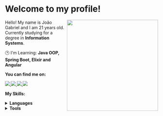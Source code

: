 # Welcome to my profile!

<img src="https://iili.io/HyiXz8P.png" min-width="300px" max-width="300px" width="300px" align="right">

<p align="left"> 
      Hello! My name is João Gabriel and I am 21 years old.  Currently studying for a degree in <strong>Information Systems</strong>.
</p>

<p align="left">
  🕑 I'm Learning: <strong>Java OOP, Spring Boot, Elixir and Angular</strong>
</p>

<p align="left">
 <strong>You can find me on:<strong>
</p>

<p align="left">
<a href="mailto:joaog.meireles@outlook.com">
  <img src="https://img.shields.io/badge/-Microsoft Outlook-gray?style=flat-square&labelColor=white&logo=microsoft-outlook&logoColor=gray&link=mailto:joaog.meireles@outlook.com" />
</a>

<a href="https://www.instagram.com/joao_goliveira/" alt="Instagram">
  <img src="https://img.shields.io/badge/-Instagram-gray?style=flat-square&labelColor=gray&logo=instagram&logoColor=white&link=https://www.instagram.com/joao_goliveira/"/>
</a>

<a href="https://twitter.com/joaogoliveira_" alt="Twitter">
  <img src="https://img.shields.io/badge/-Twitter-gray?style=flat-square&labelColor=gray&logo=twitter&logoColor=white"/>
</a>

<a href="https://www.linkedin.com/in/joaogomeireles/" alt="LinkedIn">
  <img src="https://img.shields.io/badge/-Linkedin-gray?style=flat-square&labelColor=gray&logo=Linkedin&logoColor=white&link=https://www.linkedin.com/in/joaogmeireles/"/>
</a>


<strong>My Skills:<strong>
  
 <details>
    <summary>Languages</summary>

  ![Java](https://img.shields.io/badge/Java-100000?style=for-the-badge&logo=CoffeeScript)
  ![Python](https://img.shields.io/badge/python-100000?style=for-the-badge&logo=python&logoColor=blue)
  ![Javascript](https://img.shields.io/badge/javascript-100000?style=for-the-badge&logo=JavaScript)
  ![CSS3](https://img.shields.io/badge/css3-100000?style=for-the-badge&logo=css3&logoColor=blue)
  ![HTML5](https://img.shields.io/badge/html-100000?style=for-the-badge&logo=html5)
  </details>
  <details>
    <summary>Tools</summary>
    
  ![Git](https://img.shields.io/badge/git-100000?style=for-the-badge&logo=git)
  ![Figma](https://img.shields.io/badge/figma-100000?style=for-the-badge&logo=figma)
  ![Postman](https://img.shields.io/badge/postman-100000?style=for-the-badge&logo=postman)
  ![Angular](https://img.shields.io/badge/Angular-100000?style=for-the-badge&logo=Angular&logoColor=red)
  ![Spring](https://img.shields.io/badge/Spring-100000?style=for-the-badge&logo=spring&logoColor=white)
  ![Docker](https://img.shields.io/badge/Docker-100000?style=for-the-badge&logo=spring&logoColor=white)
  </details>
  

<!--
![overview](https://raw.githubusercontent.com/sandypiropo/github-stats/master/generated/overview.svg)
![langs used](https://raw.githubusercontent.com/sandypiropo/github-stats/master/generated/languages.svg)
